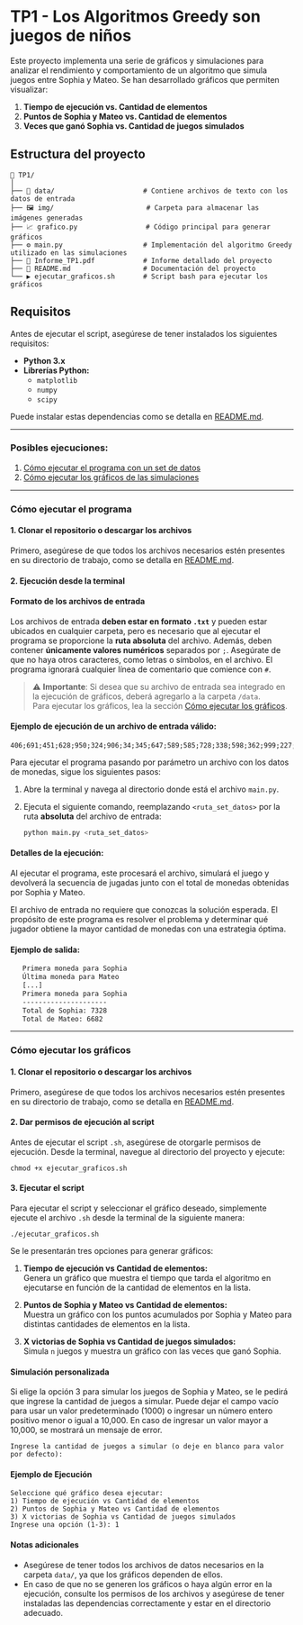 # TP1 - Los Algoritmos Greedy son juegos de niños

Este proyecto implementa una serie de gráficos y simulaciones para analizar el rendimiento y comportamiento de un algoritmo que simula juegos entre Sophia y Mateo. Se han desarrollado gráficos que permiten visualizar:

1. **Tiempo de ejecución vs. Cantidad de elementos**  
2. **Puntos de Sophia y Mateo vs. Cantidad de elementos**  
3. **Veces que ganó Sophia vs. Cantidad de juegos simulados**  

## Estructura del proyecto

```
📁 TP1/
│
├── 📂 data/                      # Contiene archivos de texto con los datos de entrada
├── 🖼️ img/                       # Carpeta para almacenar las imágenes generadas
├── 📈 grafico.py                 # Código principal para generar gráficos
├── ⚙️ main.py                    # Implementación del algoritmo Greedy utilizado en las simulaciones
├── 📄 Informe_TP1.pdf            # Informe detallado del proyecto
├── 📑 README.md                  # Documentación del proyecto
└── ▶️ ejecutar_graficos.sh       # Script bash para ejecutar los gráficos
```

## Requisitos

Antes de ejecutar el script, asegúrese de tener instalados los siguientes requisitos:

- **Python 3.x**
- **Librerías Python:**
  - `matplotlib`
  - `numpy`
  - `scipy`

Puede instalar estas dependencias como se detalla en [README.md](../README.md).

-----------------

### Posibles ejecuciones:

1. [Cómo ejecutar el programa con un set de datos](#cómo-ejecutar-el-programa)
2. [Cómo ejecutar los gráficos de las simulaciones](#cómo-ejecutar-los-gráficos)

-----------------
### Cómo ejecutar el programa

#### 1. Clonar el repositorio o descargar los archivos

Primero, asegúrese de que todos los archivos necesarios estén presentes en su directorio de trabajo, como se detalla en [README.md](../README.md).

#### 2. Ejecución desde la terminal

#### Formato de los archivos de entrada

Los archivos de entrada **deben estar en formato `.txt`** y pueden estar ubicados en cualquier carpeta, pero es necesario que al ejecutar el programa se proporcione la **ruta absoluta** del archivo. Además, deben contener **únicamente valores numéricos** separados por `;`. Asegúrate de que no haya otros caracteres, como letras o símbolos, en el archivo. El programa ignorará cualquier línea de comentario que comience con `#`.

> ⚠️ **Importante**: Si desea que su archivo de entrada sea integrado en la ejecución de gráficos, deberá agregarlo a la carpeta `/data`.  
> Para ejecutar los gráficos, lea la sección [Cómo ejecutar los gráficos](#cómo-ejecutar-los-gráficos).


#### Ejemplo de ejecución de un archivo de entrada válido:

```
406;691;451;628;950;324;906;34;345;647;589;585;728;338;598;362;999;227;248;863;852;344;166;153;778
```

Para ejecutar el programa pasando por parámetro un archivo con los datos de monedas, sigue los siguientes pasos:

1. Abre la terminal y navega al directorio donde está el archivo `main.py`.

2. Ejecuta el siguiente comando, reemplazando `<ruta_set_datos>` por la ruta **absoluta** del archivo de entrada:

   ```bash
   python main.py <ruta_set_datos>
   ```

#### Detalles de la ejecución:

Al ejecutar el programa, este procesará el archivo, simulará el juego y devolverá la secuencia de jugadas junto con el total de monedas obtenidas por Sophia y Mateo.

El archivo de entrada no requiere que conozcas la solución esperada. El propósito de este programa es resolver el problema y determinar qué jugador obtiene la mayor cantidad de monedas con una estrategia óptima.

#### Ejemplo de salida:
   ```bash
      Primera moneda para Sophia
      Última moneda para Mateo
      [...]
      Primera moneda para Sophia
      ---------------------
      Total de Sophia: 7328
      Total de Mateo: 6682
   ```

-----------------
### Cómo ejecutar los gráficos

#### 1. Clonar el repositorio o descargar los archivos

Primero, asegúrese de que todos los archivos necesarios estén presentes en su directorio de trabajo, como se detalla en [README.md](../README.md).

#### 2. Dar permisos de ejecución al script

Antes de ejecutar el script `.sh`, asegúrese de otorgarle permisos de ejecución. Desde la terminal, navegue al directorio del proyecto y ejecute:

```
chmod +x ejecutar_graficos.sh
```

#### 3. Ejecutar el script

Para ejecutar el script y seleccionar el gráfico deseado, simplemente ejecute el archivo `.sh` desde la terminal de la siguiente manera:

```
./ejecutar_graficos.sh
```

Se le presentarán tres opciones para generar gráficos:

1. **Tiempo de ejecución vs Cantidad de elementos:**  
   Genera un gráfico que muestra el tiempo que tarda el algoritmo en ejecutarse en función de la cantidad de elementos en la lista.

2. **Puntos de Sophia y Mateo vs Cantidad de elementos:**  
   Muestra un gráfico con los puntos acumulados por Sophia y Mateo para distintas cantidades de elementos en la lista.

3. **X victorias de Sophia vs Cantidad de juegos simulados:**  
   Simula `n` juegos y muestra un gráfico con las veces que ganó Sophia.

#### Simulación personalizada

Si elige la opción 3 para simular los juegos de Sophia y Mateo, se le pedirá que ingrese la cantidad de juegos a simular. Puede dejar el campo vacío para usar un valor predeterminado (1000) o ingresar un número entero positivo menor o igual a 10,000. En caso de ingresar un valor mayor a 10,000, se mostrará un mensaje de error.

```
Ingrese la cantidad de juegos a simular (o deje en blanco para valor por defecto): 
```

#### Ejemplo de Ejecución

```
Seleccione qué gráfico desea ejecutar:
1) Tiempo de ejecución vs Cantidad de elementos
2) Puntos de Sophia y Mateo vs Cantidad de elementos
3) X victorias de Sophia vs Cantidad de juegos simulados
Ingrese una opción (1-3): 1
```

#### Notas adicionales

- Asegúrese de tener todos los archivos de datos necesarios en la carpeta `data/`, ya que los gráficos dependen de ellos.
- En caso de que no se generen los gráficos o haya algún error en la ejecución, consulte los permisos de los archivos y asegúrese de tener instaladas las dependencias correctamente y estar en el directorio adecuado.
